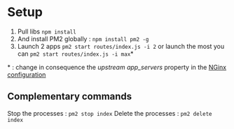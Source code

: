 # Setup

1. Pull libs `npm install`
2. And install PM2 globally : `npm install pm2 -g`
3. Launch 2 apps `pm2 start routes/index.js -i 2` or launch the most you can `pm2 start routes/index.js -i max`* 

\* : change in consequence the *upstream app_servers* property in the [NGinx configuration](nginx\conf\nginx.conf)

## Complementary commands

Stop the processes : `pm2 stop index`
Delete the processes : `pm2 delete index`